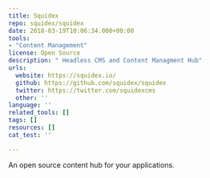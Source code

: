 ```yaml
---
title: Squidex
repo: squidex/squidex
date: 2018-03-19T10:06:34.000+00:00
tools:
- "Content Management"
license: Open Source
description: " Headless CMS and Content Managment Hub"
urls:
  website: https://squidex.io/
  github: https://github.com/squidex/squidex
  twitter: https://twitter.com/squidexcms
  other: ''
language: ''
related_tools: []
tags: []
resources: []
cat_test: ''

---
```

An open source content hub for your applications.
